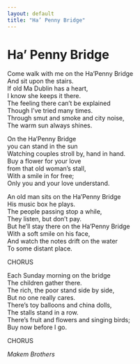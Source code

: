 ```yaml
---
layout: default
title: "Ha’ Penny Bridge"
---
```


# Ha’ Penny Bridge

Come walk with me on the Ha’Penny Bridge  
And sit upon the stairs.  
If old Ma Dublin has a heart,  
I know she keeps it there.  
The feeling there can’t be explained  
Though I’ve tried many times.  
Through smut and smoke and city noise,  
The warm sun always shines.  

On the Ha’Penny Bridge  
you can stand in the sun  
Watching couples stroll by, hand in hand.  
Buy a flower for your love  
from that old woman’s stall,  
With a smile in for free;  
Only you and your love understand.  

An old man sits on the Ha’Penny Bridge  
His music box he plays.  
The people passing stop a while,  
They listen, but don’t pay.  
But he’ll stay there on the Ha’Penny Bridge  
With a soft smile on his face,  
And watch the notes drift on the water  
To some distant place.  

CHORUS  

Each Sunday morning on the bridge  
The children gather there.  
The rich, the poor stand side by side,  
But no one really cares.  
There’s toy balloons and china dolls,  
The stalls stand in a row.  
There’s fruit and flowers and singing birds;  
Buy now before I go.  

CHORUS  

*Makem Brothers*
